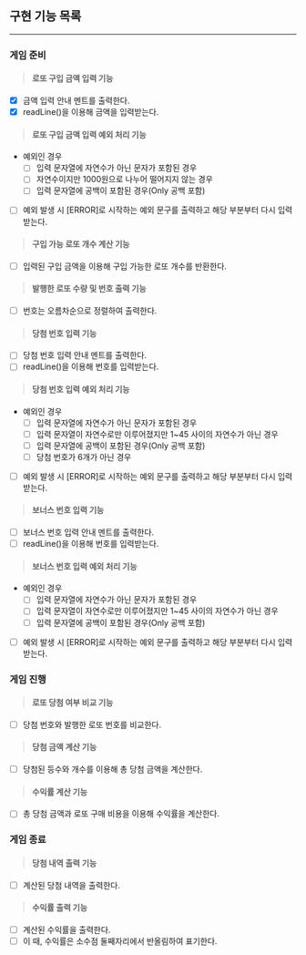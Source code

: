 ## 구현 기능 목록

---

### 게임 준비
> #### 로또 구입 금액 입력 기능
- [X] 금액 입력 안내 멘트를 출력한다.
- [X] readLine()을 이용해 금액을 입력받는다.

> #### 로또 구입 금액 입력 예외 처리 기능
- 예외인 경우
  - [ ] 입력 문자열에 자연수가 아닌 문자가 포함된 경우
  - [ ] 자연수이지만 1000원으로 나누어 떨어지지 않는 경우
  - [ ] 입력 문자열에 공백이 포함된 경우(Only 공백 포함)
- [ ] 예외 발생 시 [ERROR]로 시작하는 예외 문구를 출력하고
  해당 부분부터 다시 입력 받는다.

> #### 구입 가능 로또 개수 계산 기능
- [ ] 입력된 구입 금액을 이용해 구입 가능한 로또 개수를 반환한다.

> #### 발행한 로또 수량 및 번호 출력 기능
- [ ] 번호는 오름차순으로 정렬하여 출력한다.

> #### 당첨 번호 입력 기능
- [ ] 당첨 번호 입력 안내 멘트를 출력한다.
- [ ] readLine()을 이용해 번호를 입력받는다.

> #### 당첨 번호 입력 예외 처리 기능
- 예외인 경우
  - [ ] 입력 문자열에 자연수가 아닌 문자가 포함된 경우
  - [ ] 입력 문자열이 자연수로만 이루어졌지만 1~45 사이의 
    자연수가 아닌 경우
  - [ ] 입력 문자열에 공백이 포함된 경우(Only 공백 포함)
  - [ ] 당첨 번호가 6개가 아닌 경우
- [ ] 예외 발생 시 [ERROR]로 시작하는 예외 문구를 출력하고
    해당 부분부터 다시 입력 받는다.

> #### 보너스 번호 입력 기능
- [ ] 보너스 번호 입력 안내 멘트를 출력한다.
- [ ] readLine()을 이용해 번호를 입력받는다.

> #### 보너스 번호 입력 예외 처리 기능
- 예외인 경우
  - [ ] 입력 문자열에 자연수가 아닌 문자가 포함된 경우
  - [ ] 입력 문자열이 자연수로만 이루어졌지만 1~45 사이의
    자연수가 아닌 경우
  - [ ] 입력 문자열에 공백이 포함된 경우(Only 공백 포함)
- [ ] 예외 발생 시 [ERROR]로 시작하는 예외 문구를 출력하고
  해당 부분부터 다시 입력 받는다.
  
### 게임 진행
> #### 로또 당첨 여부 비교 기능
- [ ] 당첨 번호와 발행한 로또 번호를 비교한다.

> #### 당첨 금액 계산 기능
- [ ] 당첨된 등수와 개수를 이용해 총 당첨 금액을 계산한다.

> #### 수익률 계산 기능
- [ ] 총 당첨 금액과 로또 구매 비용을 이용해 수익률을 계산한다.

### 게임 종료
> #### 당첨 내역 출력 기능
- [ ] 계산된 당첨 내역을 출력한다.

> #### 수익률 출력 기능
- [ ] 계산된 수익률을 출력한다.
- [ ] 이 때, 수익률은 소수점 둘째자리에서 반올림하여 표기한다.